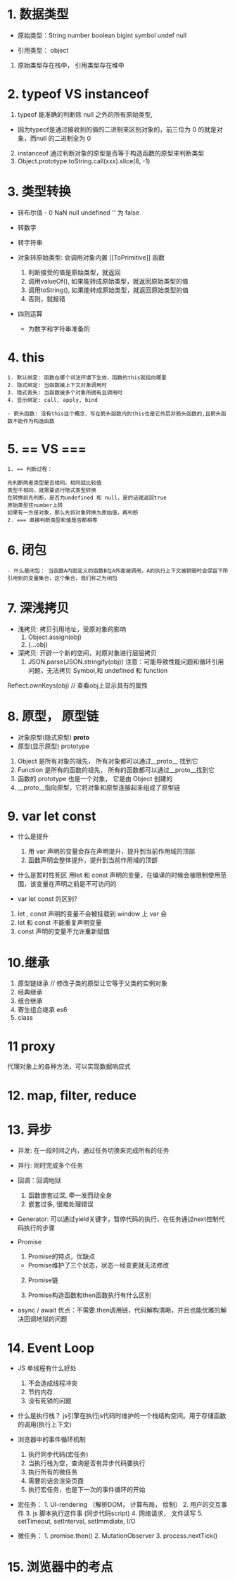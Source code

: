 # 1. 数据类型
- 原始类型：String number boolean bigint symbol undef
 null




- 引用类型： object
1. 原始类型存在栈中， 引用类型存在堆中


# 2. typeof VS instanceof
1. typeof 能准确的判断除 null 之外的所有原始类型,
 - 因为typeof是通过接收到的值的二进制来区别对象的，前三位为 0 的就是对象，而null 的二进制全为 0 
2. instanceof 通过判断对象的原型是否等于构造函数的原型来判断类型
3. Object.prototype.toString.call(xxx).slice(8, -1)

# 3. 类型转换
  - 转布尔值  - 0 NaN null undefined '' 为 false 
  - 转数字
  - 转字符串

  - 对象转原始类型: 会调用对象内置 [[ToPrimitive]] 函数
    1. 判断接受的值是原始类型，就返回
    2. 调用valueOf(), 如果能转成原始类型，就返回原始类型的值
    3. 调用toString(), 如果能转成原始类型，就返回原始类型的值
    4. 否则，就报错

- 四则运算
  + 为数字和字符串准备的

# 4. this
    1. 默认绑定: 函数在哪个词法环境下生效，函数的this就指向哪里
    2. 隐式绑定: 当函数被上下文对象调用时
    3. 隐式丢失: 当函数被多个对象所拥有且调用时
    4. 显示绑定: call, apply, bind

    - 箭头函数: 没有this这个概念，写在箭头函数内的this也是它外层非箭头函数的,且箭头函数不能作为构造函数

# 5. == VS ===
    1. == 判断过程：

    先判断两者类型是否相同，相同就比较值
    类型不相同，就需要进行隐式类型转换
    在转换前先判断，是否为undefined 和 null，是的话就返回true
    原始类型往number上转
    如果有一方是对象，那么先将对象转换为原始值，再判断
    2. === 直接判断类型和值是否都相等

# 6. 闭包
    - 什么是闭包： 当函数A内部定义的函数B在A外面被调用，A的执行上下文被销毁时会保留下所引用到的变量集合，这个集合，我们称之为闭包 

# 7. 深浅拷贝
  - 浅拷贝: 拷贝引用地址，受原对象的影响
    1. Object.assign(obj) 
    2. {...obj}
  - 深拷贝: 开辟一个新的空间，对原对象进行层层拷贝
    1. JSON.parse(JSON.stringify(obj))
    注意：可能导致性能问题和循环引用问题，无法拷贝 Symbol,和 undefined 和 function
  
  Reflect.ownKeys(obj) // 查看obj上显示具有的属性 

# 8. 原型， 原型链
   - 对象原型(隐式原型) __proto__
   - 原型(显示原型) prototype

   1. Object 是所有对象的祖先， 所有对象都可以通过__proto__ 找到它
   2. Function 是所有的函数的祖先， 所有的函数都可以通过__proto__找到它
   3. 函数的 prototype 也是一个对象， 它是由 Object 创建的
   4. __proto__指向原型，它将对象和原型连接起来组成了原型链 

# 9.  var let const 
  - 什么是提升
    1. 用 var 声明的变量会存在声明提升，提升到当前作用域的顶部
    2. 函数声明会整体提升，提升到当前作用域的顶部

  - 什么是暂时性死区
    用let 和 const 声明的变量，在编译的时候会被限制使用范围，该变量在声明之前是不可访问的
  - var let const 的区别?
   1. let , const 声明的变量不会被挂载到 window 上 var 会
   2. let 和 const 不能重复声明变量
   3. const 声明的变量不允许重新赋值

# 10.继承
  1. 原型链继承  // 修改子类的原型让它等于父类的实例对象
  2. 经典继承
  3. 组合继承 
  4. 寄生组合继承
  es6
  5. class

# 11 proxy
  代理对象上的各种方法，可以实现数据响应式

# 12. map, filter, reduce

# 13. 异步 
  - 并发: 在一段时间之内，通过任务切换来完成所有的任务
  - 并行: 同时完成多个任务


  - 回调：回调地狱
    1. 函数嵌套过深, 牵一发而动全身
    2. 嵌套过多, 很难处理错误

  - Generator: 可以通过yield关键字，暂停代码的执行，在任务通过next控制代码执行的步骤

  - Promise
    1. Promise的特点，优缺点
      - Promise维护了三个状态，状态一经变更就无法修改
    2. Promise链
      
    3. Promise构造函数和then函数执行有什么区别

  - async / await
    优点：不需要.then调用链，代码解构清晰，并且也能优雅的解决回调地狱的问题

# 14. Event Loop
   - JS 单线程有什么好处 
      1. 不会造成线程冲突
      2. 节约内存
      3. 没有死锁的问题
   - 什么是执行栈？
      js引擎在执行js代码时维护的一个栈结构空间。用于存储函数的调用(执行上下文)
   - 浏览器中的事件循环机制  
      1. 执行同步代码(宏任务)
      2. 当执行栈为空，查询是否有异步代码要执行
      3. 执行所有的微任务
      4. 需要的话会渲染页面
      5. 执行宏任务，也是下一次的事件循环的开始
  
   - 宏任务：
    1. UI-rendering （解析DOM， 计算布局， 绘制）
    2. 用户的交互事件
    3. js 脚本执行这件事 (同步代码script)
    4. 网络请求， 文件读写
    5. setTimeout, setInterval, setImmdiate, I/O

   - 微任务：
    1. promise.then()
    2. MutationObserver
    3. process.nextTick()


# 15. 浏览器中的考点